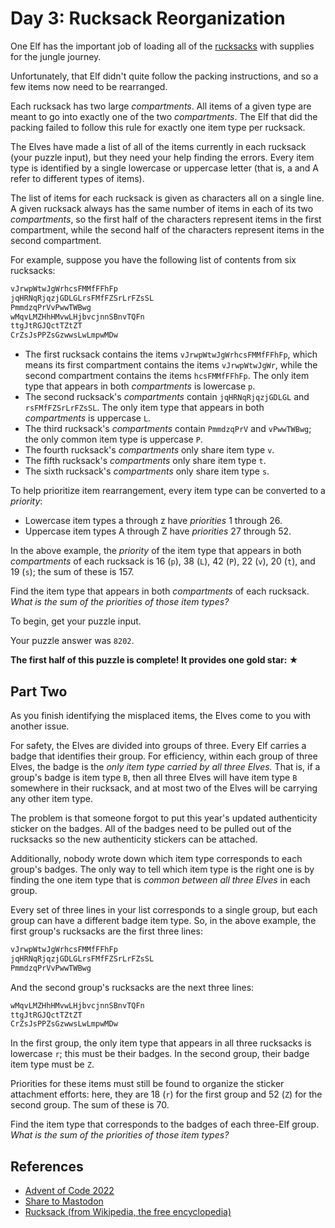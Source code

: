 # Day 3: Rucksack Reorganization

One Elf has the important job of loading all of
the [rucksacks][rucksack-wiki] with supplies for the jungle journey.

Unfortunately,
that Elf didn't quite follow the packing instructions,
and so a few items now need to be rearranged.

Each rucksack has two large *compartments*.
All items of a given type are meant to go into exactly
one of the two *compartments*.
The Elf that did the packing failed to follow this rule for exactly
one item type per rucksack.

The Elves have made a list of
all of the items currently in each rucksack (your puzzle input),
but they need your help finding the errors.
Every item type is identified by a
single lowercase or uppercase letter
(that is, a and A refer to different types of items).

The list of items for each rucksack is given as characters all on a single line.
A given rucksack always has the same number of items in each of its two *compartments*,
so the first half of the characters represent items in the first compartment,
while the second half of the characters represent items in the second compartment.

For example, suppose you have the following list of contents from six rucksacks:

```txt
vJrwpWtwJgWrhcsFMMfFFhFp
jqHRNqRjqzjGDLGLrsFMfFZSrLrFZsSL
PmmdzqPrVvPwwTWBwg
wMqvLMZHhHMvwLHjbvcjnnSBnvTQFn
ttgJtRGJQctTZtZT
CrZsJsPPZsGzwwsLwLmpwMDw
```

- The first rucksack contains the items `vJrwpWtwJgWrhcsFMMfFFhFp`,
which means its first compartment contains the items `vJrwpWtwJgWr`,
while the second compartment contains the items `hcsFMMfFFhFp`.
The only item type that appears in both *compartments* is lowercase `p`.
- The second rucksack's *compartments* contain `jqHRNqRjqzjGDLGL` and `rsFMfFZSrLrFZsSL`.
The only item type that appears in both *compartments* is uppercase `L`.
- The third rucksack's *compartments* contain `PmmdzqPrV` and `vPwwTWBwg`;
the only common item type is uppercase `P`.
- The fourth rucksack's *compartments* only share item type `v`.
- The fifth rucksack's *compartments* only share item type `t`.
- The sixth rucksack's *compartments* only share item type `s`.

To help prioritize item rearrangement, every item type can be converted to a *priority*:

- Lowercase item types a through z have *priorities* 1 through 26.
- Uppercase item types A through Z have *priorities* 27 through 52.

In the above example,
the *priority* of the item type that appears in
both *compartments* of each rucksack is
16 (`p`), 38 (`L`), 42 (`P`), 22 (`v`), 20 (`t`), and 19 (`s`);
the sum of these is 157.

Find the item type that appears in both *compartments* of each rucksack.
*What is the sum of the priorities of those item types?*

To begin, get your puzzle input.

Your puzzle answer was `8202`.

**The first half of this puzzle is complete! It provides one gold star: ★**

## Part Two

As you finish identifying the misplaced items,
the Elves come to you with another issue.

For safety,
the Elves are divided into groups of three.
Every Elf carries a badge that identifies their group.
For efficiency,
within each group of three Elves,
the badge is the *only item type carried by all three Elves.*
That is, if a group's badge is item type `B`,
then all three Elves will have item type `B` somewhere in their rucksack,
and at most two of the Elves will be carrying any other item type.

The problem is that someone forgot to put this year's
updated authenticity sticker on the badges.
All of the badges need to be pulled out of the rucksacks so
the new authenticity stickers can be attached.

Additionally,
nobody wrote down which item type corresponds to each group's badges.
The only way to tell which item type is the right one is by
finding the one item type that is *common between all three Elves* in each group.

Every set of three lines in your list corresponds to a single group,
but each group can have a different badge item type.
So,
in the above example,
the first group's rucksacks are the first three lines:

```txt
vJrwpWtwJgWrhcsFMMfFFhFp
jqHRNqRjqzjGDLGLrsFMfFZSrLrFZsSL
PmmdzqPrVvPwwTWBwg
```

And the second group's rucksacks are the next three lines:

```txt
wMqvLMZHhHMvwLHjbvcjnnSBnvTQFn
ttgJtRGJQctTZtZT
CrZsJsPPZsGzwwsLwLmpwMDw
```

In the first group,
the only item type that appears in all three rucksacks is lowercase `r`;
this must be their badges.
In the second group,
their badge item type must be `Z`.

Priorities for these items must still be found to
organize the sticker attachment efforts: here,
they are 18 (`r`) for the first group and 52 (`Z`) for the second group.
The sum of these is 70.

Find the item type that corresponds to the badges of each three-Elf group.
*What is the sum of the priorities of those item types?*

## References

- [Advent of Code 2022][advent-code-22]
- [Share to Mastodon][advent-share-mastodon]
- [Rucksack (from Wikipedia, the free encyclopedia)][rucksack-wiki]

<!-- Hidden Reference Links Below Here -->
[advent-code-22]: https://adventofcode.com/2022 "Advent of Code 2022"
[advent-share-mastodon]: https://fosstodon.org/share?text=I+just+completed+%22Rock+Paper+Scissors%22+%2D+Day+2+%2D+Advent+of+Code+2022+%23AdventOfCode+https%3A%2F%2Fadventofcode%2Ecom%2F2022%2Fday%2F2 "Share to Mastodon"
[rucksack-wiki]: https://en.wikipedia.org/wiki/Rucksack "Rucksack (from Wikipedia, the free encyclopedia)"